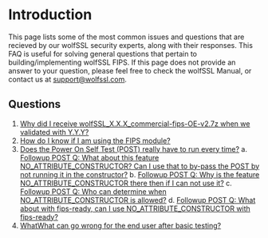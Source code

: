# Introduction

This page lists some of the most common issues and questions that are recieved by our wolfSSL security experts, along with their responses. This FAQ is useful for solving general questions that pertain to building/implementing wolfSSL FIPS. If this page does not provide an answer to your question, please feel free to check the wolfSSL Manual, or contact us at support@wolfssl.com.

## Questions

1. [Why did I receive wolfSSL_X.X.X_commercial-fips-OE-v2.7z when we validated with Y.Y.Y?](./section02.md#why-did-i-receive-wolfssl-xxx-xommercial-fips-oe-v27z-when-we=validated-with-yyy)
2. [How do I know if I am using the FIPS module?](./section02.md#how-do-i-if-i-am-using-the-fips-module)
3. [Does the Power On Self Test (POST) really have to run every time?](./section02.md#does-the-power-on-self-test-post-really-have-to-run-every-teime)
	a. [Followup POST Q: What about this feature NO_ATTRIBUTE_CONSTRUCTOR? Can I use that to by-pass the POST by not running it in the constructor?](./section02.md#followup-post-q-what-about-this-feature-no-attribute-constructor-can-i-use-that-to-by-pass-the-post-by-not-running-it-in-the-constructor)
	b. [Followup POST Q: Why is the feature NO_ATTRIBUTE_CONSTRUCTOR there then if I can not use it?](./section02.md#followup-post-q-why-is-the-feature-no-attribute-constructor-there-then-if-i-can-not-use-it)
	c. [Followup POST Q: Who can determine when NO_ATTRIBUTE_CONSTRUCTOR is allowed?](./section02.md#followup-post-q-who-can-determine-when-no-attribute-constructor-is-allowed)
	d. [Followup POST Q: What about with fips-ready, can I use NO_ATTRIBUTE_CONSTRUCTOR with fips-ready?](./section02.md#followup-post-q-what-about-with-fips-ready-can-i-use-no-attribute-constructor-with-fips-ready)
4. [WhatWhat can go wrong for the end user after basic testing?](./section02.md#what-can-go-wrong-for-the-end-user-after-basic-testing)
